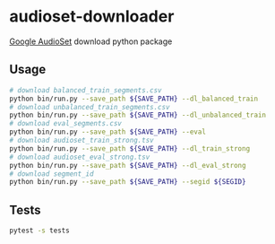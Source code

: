 # audioset-downloader
[Google AudioSet](https://research.google.com/audioset/) download python package

## Usage
```bash
# download balanced_train_segments.csv
python bin/run.py --save_path ${SAVE_PATH} --dl_balanced_train
# download unbalanced_train_segments.csv
python bin/run.py --save_path ${SAVE_PATH} --dl_unbalanced_train
# download eval_segments.csv
python bin/run.py --save_path ${SAVE_PATH} --eval
# download audioset_train_strong.tsv
python bin/run.py --save_path ${SAVE_PATH} --dl_train_strong
# download audioset_eval_strong.tsv
python bin/run.py --save_path ${SAVE_PATH} --dl_eval_strong
# download segment_id
python bin/run.py --save_path ${SAVE_PATH} --segid ${SEGID}
```

## Tests
```bash
pytest -s tests
```
